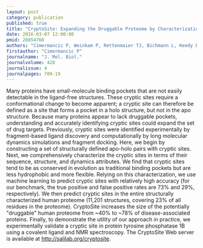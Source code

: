 ```yaml
---
layout: post
category: publication
published: true
title: "CryptoSite: Expanding the Druggable Proteome by Characterization and Prediction of Cryptic Binding Sites."
date: 2016-03-07 12:00:00
pmid: 26854760
authors: "Cimermancic P, Weinkam P, Rettenmaier TJ, Bichmann L, Keedy DA, Woldeyes RA, Schneidman-Duhovny D, Demerdash ON, Mitchell JC, Wells JA, Fraser JS, Sali A"
firstauthor: "Cimermancic P"
journalname: "J. Mol. Biol."
journalvolume: 428
journalissue: 4
journalpages: 709-19
---
```


Many proteins have small-molecule binding pockets that are not easily detectable in the ligand-free structures. These cryptic sites require a conformational change to become apparent; a cryptic site can therefore be defined as a site that forms a pocket in a holo structure, but not in the apo structure. Because many proteins appear to lack druggable pockets, understanding and accurately identifying cryptic sites could expand the set of drug targets. Previously, cryptic sites were identified experimentally by fragment-based ligand discovery and computationally by long molecular dynamics simulations and fragment docking. Here, we begin by constructing a set of structurally defined apo-holo pairs with cryptic sites. Next, we comprehensively characterize the cryptic sites in terms of their sequence, structure, and dynamics attributes. We find that cryptic sites tend to be as conserved in evolution as traditional binding pockets but are less hydrophobic and more flexible. Relying on this characterization, we use machine learning to predict cryptic sites with relatively high accuracy (for our benchmark, the true positive and false positive rates are 73% and 29%, respectively). We then predict cryptic sites in the entire structurally characterized human proteome (11,201 structures, covering 23% of all residues in the proteome). CryptoSite increases the size of the potentially &quot;druggable&quot; human proteome from ~40% to ~78% of disease-associated proteins. Finally, to demonstrate the utility of our approach in practice, we experimentally validate a cryptic site in protein tyrosine phosphatase 1B using a covalent ligand and NMR spectroscopy. The CryptoSite Web server is available at http://salilab.org/cryptosite.

